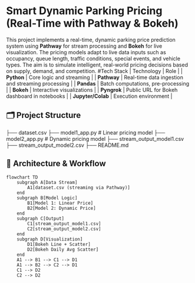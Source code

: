 # Smart Dynamic Parking Pricing (Real-Time with Pathway & Bokeh)
This project implements a real-time, dynamic parking price prediction system using **Pathway** for stream processing and **Bokeh** for live visualization. The pricing models adapt to live data inputs such as occupancy, queue length, traffic conditions, special events, and vehicle types. The aim is to simulate intelligent, real-world pricing decisions based on supply, demand, and competition.
#Tech Stack
| Technology | Role |
| **Python** | Core logic and streaming |
| **Pathway** | Real-time data ingestion and streaming processing |
| **Pandas** | Batch computations, pre-processing |
| **Bokeh** | Interactive visualizations |
| **Pyngrok** | Public URL for Bokeh dashboard in notebooks |
| **Jupyter/Colab** | Execution environment |
## 🗂️ Project Structure
├── dataset.csv
├── model1_app.py # Linear pricing model
├── model2_app.py # Dynamic pricing model
├── stream_output_model1.csv
├── stream_output_model2.csv
├── README.md
## 🧠 Architecture & Workflow
```mermaid
flowchart TD
    subgraph A[Data Stream]
        A1[dataset.csv (streaming via Pathway)]
    end
    subgraph B[Model Logic]
        B1[Model 1: Linear Price]
        B2[Model 2: Dynamic Price]
    end
    subgraph C[Output]
        C1[stream_output_model1.csv]
        C2[stream_output_model2.csv]
    end
    subgraph D[Visualization]
        D1[Bokeh Line + Scatter]
        D2[Bokeh Daily Avg Scatter]
    end
    A1 --> B1 --> C1 --> D1
    A1 --> B2 --> C2 --> D1
    C1 --> D2
    C2 --> D2
